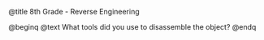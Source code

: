 @title 8th Grade - Reverse Engineering

@beginq
@text What tools did you use to disassemble the object?
@endq
